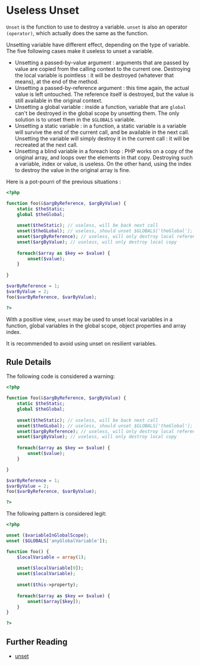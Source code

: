 <!-- Good Practices -->
# Useless Unset

`Unset` is the function to use to destroy a variable. `unset` is also an operator `(operator)`, which actually does the same as the function. 

Unsetting variable have different effect, depending on the type of variable. The five following cases make it useless to unset a variable. 

* Unsetting a passed-by-value argument : arguments that are passed by value are copied from the calling context to the current one. Destroying the local variable is pointless : it will be destroyed (whatever that means), at the end of the method. 
* Unsetting a passed-by-reference argument : this time again, the actual value is left untouched. The reference itself is destroyed, but the value is still available in the original context. 
* Unsetting a global variable : inside a function, variable that are `global` can't be destroyed in the global scope by unsetting them. The only solution is to unset them in the `$GLOBALS` variable. 
* Unsetting a static variable : in a function, a static variable is a variable will survive the end of the current call, and be available in the next call. Unsetting the variable will simply destroy it in the current call : it will be recreated at the next call. 
* Unsetting a blind variable in a foreach loop : PHP works on a copy of the original array, and loops over the elements in that copy. Destroying such a variable, index or value, is useless. On the other hand, using the index to destroy the value in the original array is fine. 

Here is a pot-pourri of the previous situations : 

```php
<?php

function foo(&$argByReference, $argByValue) { 
	static $theStatic;
	global $theGlobal;
	
	unset($theStatic); // useless, will be back next call
	unset($theGLobal); // useless, should unset $GLOBALS['theGlobal'];
	unset($argByReference); // useless, will only destroy local reference
	unset($argByValue); // useless, will only destroy local copy 
	
	foreach($array as $key => $value) {
		unset($value);
	}
	
}

$varByReference = 1;
$varByValue = 2;
foo($varByReference, $varByValue);

?>
```

With a positive view, `unset` may be used to unset local variables in a function, global variables in the global scope, object properties and array index. 

It is recommended to avoid using unset on resilient variables.

## Rule Details

The following code is considered a warning:

```php
<?php

function foo(&$argByReference, $argByValue) { 
	static $theStatic;
	global $theGlobal;
	
	unset($theStatic); // useless, will be back next call
	unset($theGLobal); // useless, should unset $GLOBALS['theGlobal'];
	unset($argByReference); // useless, will only destroy local reference
	unset($argByValue); // useless, will only destroy local copy 
	
	foreach($array as $key => $value) {
		unset($value);
	}

}

$varByReference = 1;
$varByValue = 2;
foo($varByReference, $varByValue);

?>
```

The following pattern is considered legit:

```php
<?php

unset ($variableInGlobalScope);
unset ($GLOBALS['anyGlobalVariable']);

function foo() {
	$localVariable = array(1);
	
	unset($localVariable[0]);
	unset($localVariable);
	
	unset($this->property);
	
	foreach($array as $key => $value) {
		unset($array[$key]);
	}
}

?>
```

<!--
## When Not To Use It

-->

## Further Reading
* [unset](http://php.net/unset)
